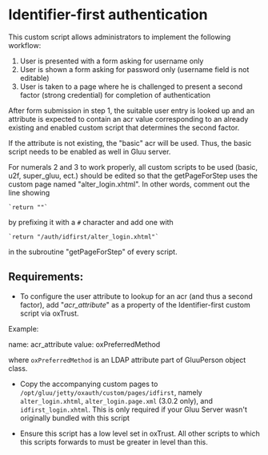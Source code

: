 # Identifier-first authentication

This custom script allows administrators to implement the following workflow:

1. User is presented with a form asking for username only
2. User is shown a form asking for password only (username field is not editable)
3. User is taken to a page where he is challenged to present a second factor (strong credential) for completion of authentication

After form submission in step 1, the suitable user entry is looked up and an attribute is expected to contain an acr value corresponding to an already existing and enabled custom script that determines the second factor.

If the attribute is not existing, the "basic" acr will be used. Thus, the basic script needs to be enabled as well in Gluu server.


For numerals 2 and 3 to work properly, all custom scripts to be used (basic, u2f, super_gluu, ect.) should be edited so that the getPageForStep uses the custom page named "alter_login.xhtml".  In other words, comment out the line showing

	`return ""`

by prefixing it with a `#` character and add one with

	`return "/auth/idfirst/alter_login.xhtml"`
	
in the subroutine "getPageForStep" of every script.

## Requirements:

* To configure the user attribute to lookup for an acr (and thus a second factor), add "*acr_attribute*" as a property of the Identifier-first custom script via oxTrust.

Example:

name: acr_attribute
value: oxPreferredMethod

where `oxPreferredMethod` is an LDAP attribute part of GluuPerson object class.

* Copy the accompanying custom pages to `/opt/gluu/jetty/oxauth/custom/pages/idfirst`, namely `alter_login.xhtml`, `alter_login.page.xml` (3.0.2 only), and `idfirst_login.xhtml`. This is only required if your Gluu Server wasn't originally bundled with this script

* Ensure this script has a low level set in oxTrust. All other scripts to which this scripts forwards to must be greater in level than this.